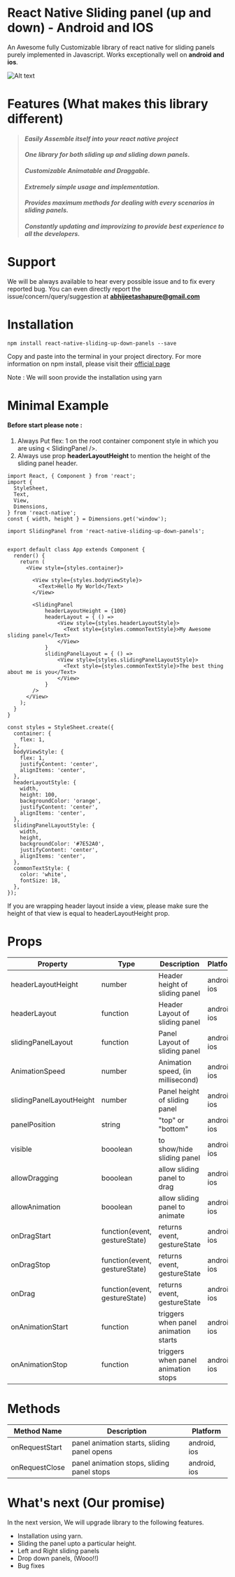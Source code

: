 # React Native Sliding panel (up and down) - Android and IOS
An Awesome fully Customizable library of react native for sliding panels purely implemented in Javascript. Works exceptionally well on **android and ios**.

![Alt text](Example/screenshots/slidingpanelios.gif)

# Features (What makes this library different)

> #### *Easily Assemble itself into your react native project*
> #### *One library for both sliding up and sliding down panels.*
> #### *Customizable Animatable and Draggable.*
> #### *Extremely simple usage and implementation.*
> #### *Provides maximum methods for dealing with every scenarios in sliding panels.*
> #### *Constantly updating and improvizing to provide best experience to all the developers.*


# Support

 We will be always available to hear every possible issue and to fix every reported bug. You can even directly report the issue/concern/query/suggestion at **abhijeetashapure@gmail.com**

# Installation

```
npm install react-native-sliding-up-down-panels --save
```

Copy and paste into the terminal in your project directory. For more information on npm install, please visit their [official page](https://docs.npmjs.com/getting-started/installing-npm-packages-locally)

Note : We will soon provide the installation using yarn

# Minimal Example

#### Before start please note : 

 1. Always Put flex: 1 on the root container component style in which you are using < SlidingPanel />.
  2. Always use prop **headerLayoutHeight** to mention the height of the sliding panel header.

```
import React, { Component } from 'react';
import {
  StyleSheet,
  Text,
  View,
  Dimensions,
} from 'react-native';
const { width, height } = Dimensions.get('window');

import SlidingPanel from 'react-native-sliding-up-down-panels';


export default class App extends Component {
  render() {
    return (
      <View style={styles.container}>                      
        
        <View style={styles.bodyViewStyle}>
          <Text>Hello My World</Text>
        </View>
        
        <SlidingPanel
            headerLayoutHeight = {100}
            headerLayout = { () =>
                <View style={styles.headerLayoutStyle}>
                  <Text style={styles.commonTextStyle}>My Awesome sliding panel</Text>
                </View>
            }
            slidingPanelLayout = { () =>
                <View style={styles.slidingPanelLayoutStyle}>
                  <Text style={styles.commonTextStyle}>The best thing about me is you</Text>
                </View>
            }
        />
      </View>
    );
  }
}

const styles = StyleSheet.create({
  container: {
    flex: 1,
  },
  bodyViewStyle: {
    flex: 1,
    justifyContent: 'center', 
    alignItems: 'center',
  },
  headerLayoutStyle: {
    width, 
    height: 100, 
    backgroundColor: 'orange', 
    justifyContent: 'center', 
    alignItems: 'center',
  },
  slidingPanelLayoutStyle: {
    width, 
    height, 
    backgroundColor: '#7E52A0', 
    justifyContent: 'center', 
    alignItems: 'center',
  },
  commonTextStyle: {
    color: 'white', 
    fontSize: 18,
  },
});

```
If you are wrapping header layout inside a view, please make sure the height of that view is equal to headerLayoutHeight prop.

# Props


| Property | Type | Description | Platform
| --- | --- | --- | --- |
| headerLayoutHeight | number | Header height of sliding panel | android, ios
| headerLayout| function | Header Layout of sliding panel | android, ios
| slidingPanelLayout | function | Panel Layout of sliding panel | android, ios
| AnimationSpeed | number | Animation speed, (in millisecond) | android, ios
| slidingPanelLayoutHeight |number | Panel height of sliding panel | android, ios
| panelPosition | string | "top" or "bottom" | android, ios
| visible | booolean | to show/hide sliding panel | android, ios
| allowDragging | booolean | allow sliding panel to drag | android, ios
| allowAnimation | booolean | allow sliding panel to animate | android, ios
| onDragStart | function(event, gestureState) | returns event, gestureState | android, ios
| onDragStop | function(event, gestureState) | returns event, gestureState | android, ios
| onDrag | function(event, gestureState) | returns event, gestureState | android, ios
| onAnimationStart | function | triggers when panel animation starts | android, ios
| onAnimationStop | function | triggers when panel animation stops | android, ios


# Methods

| Method Name | Description | Platform
| --- | --- | --- |
| onRequestStart | panel animation starts, sliding panel opens | android, ios
| onRequestClose | panel animation stops, sliding panel stops | android, ios

# What's next  (Our promise)

In the next version, We will upgrade library to the following features.

- Installation using yarn.
- Sliding the panel upto a particular height.
- Left and Right sliding panels
- Drop down panels,  (Wooo!!) 
- Bug fixes
